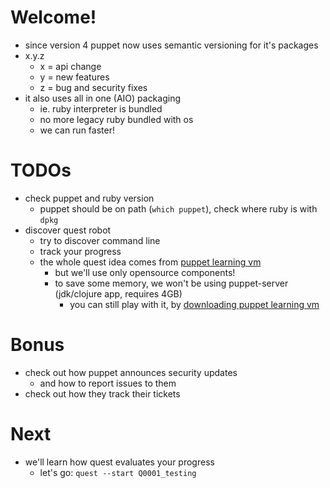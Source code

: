# Welcome!

* since version 4 puppet now uses semantic versioning for it's packages
* x.y.z
  * x = api change
  * y = new features
  * z = bug and security fixes
* it also uses all in one (AIO) packaging
  * ie. ruby interpreter is bundled
  * no more legacy ruby bundled with os
  * we can run faster!

# TODOs

* check puppet and ruby version
  * puppet should be on path (```which puppet```), check where ruby is with ```dpkg```
* discover quest robot
  * try to discover command line
  * track your progress
  * the whole quest idea comes from [puppet learning vm](https://github.com/puppetlabs/courseware-lvm/blob/master/Quest_Guide/)
    * but we'll use only opensource components!
    * to save some memory, we won't be using puppet-server (jdk/clojure app, requires 4GB)
      * you can still play with it, by [downloading puppet learning vm](https://puppetlabs.com/download-learning-vm)

# Bonus

* check out how puppet announces security updates
  * and how to report issues to them
* check out how they track their tickets

# Next

* we'll learn how quest evaluates your progress
  * let's go: ```quest --start Q0001_testing```
